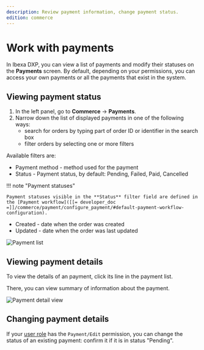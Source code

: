 ```yaml
---
description: Review payment information, change payment status.
edition: commerce
---
```


# Work with payments

In Ibexa DXP, you can view a list of payments and modify their statuses on the **Payments** screen.
By default, depending on your permissions, you can access your own payments or all the payments that exist in the system.

## Viewing payment status

1. In the left panel, go to **Commerce** -> **Payments**.
2. Narrow down the list of displayed payments in one of the following ways:
    - search for orders by typing part of order ID or identifier in the search box
    - filter orders by selecting one or more filters

Available filters are:

- Payment method - method used for the payment
- Status - Payment status, by default: Pending, Failed, Paid, Cancelled

!!! note "Payment statuses"

    Payment statuses visible in the **Status** filter field are defined in the [Payment workflow]([[= developer_doc =]]/commerce/payment/configure_payment/#default-payment-workflow-configuration).

- Created - date when the order was created
- Updated - date when the order was last updated

![Payment list](payment_list.png)

## Viewing payment details

To view the details of an payment, click its line in the payment list.

There, you can view summary of information about the payment.

![Payment detail view](payment_detail_view.png)

## Changing payment details

If your [user role](work_with_permissions.md) has the `Payment/Edit` permission, you can change the status of an existing payment:
confirm it if it is in status "Pending".
